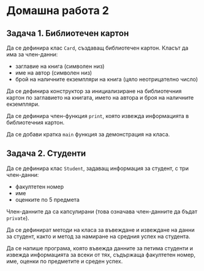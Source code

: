# Домашна работа 2

## Задача 1. Библиотечен картон
Да се дефинира клас `Card`, създаващ библиотечен картон.
Класът да има за член-данни:
- заглавие на книга (символен низ)
- име на автор (символен низ)
- брой на наличните екземпляри на книга (цяло неотрицателно число)

Да се дефинира конструктор за инициализиране на библиотечния картон по
заглавието на книгата, името на автора и броя на наличните екземпляри.

Да се дефинира член-функция `print`, която извежда информацията в библиотечния картон.

Да се добави кратка `main` функция за демонстрация на класа.

## Задача 2. Студенти
Да се дефинира клас `Student`, задаващ информация за студент, с три член-данни:
- факултетен номер
- име
- оценките по 5 предмета

Член-данните да са капсулирани (това означава член-данните да бъдат `private`).

Да се дефинират методи на класа за въвеждане и извеждане на данни за студент,
както и метод за намиране на средния успех на студента.

Да се напише програма, която въвежда данните за петима студенти и извежда
информацията за всеки от тях, съдържаща факултетен номер, име,
оценки по предметите и среден успех.
